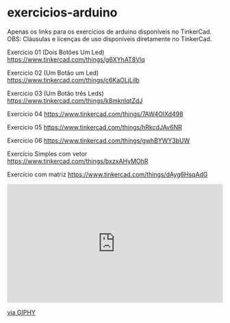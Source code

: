 # exercicios-arduino
Apenas os links para os exercícios de arduino disponíveis no TinkerCad.
OBS: Cláusulas e licenças de uso disponíveis diretamente no TinkerCad.




   Exercicio 01 (Dois Botões Um Led)
   	 https://www.tinkercad.com/things/g6XYhAT8Vlq
	
   Exercicio 02 (Um Botão um Led)
         https://www.tinkercad.com/things/c6KaOLjLjIb
	 
   Exercicio 03 (Um Botão três Leds)	 
	 https://www.tinkercad.com/things/k8mknIqtZdJ
	
   Exercicio 04
	 https://www.tinkercad.com/things/7AW4OlXd498
	 
   Exercicio 05
	 https://www.tinkercad.com/things/hRkcdJAv6NR
	
   Exercicio 06
         https://www.tinkercad.com/things/gwhBYWY3bUW

	


Exercício Simples com vetor
https://www.tinkercad.com/things/bxzxAHyMOhR

Exercício com matriz
https://www.tinkercad.com/things/dAyg6HsqAdG


<div style="width:100%;height:0;padding-bottom:55%;position:relative;"><iframe src="https://giphy.com/embed/3o6gDREoETcSrm9Wog" width="100%" height="100%" style="position:absolute" frameBorder="0" class="giphy-embed" allowFullScreen></iframe></div><p><a href="https://giphy.com/gifs/3o6gDREoETcSrm9Wog">via GIPHY</a></p>
